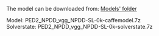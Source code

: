 The model can be downloaded from: [Models' folder](https://drive.google.com/open?id=1Amp9jJSu32tZ_DHe_ljziGzC-fE42Pfg)

Model: PED2_NPDD_vgg_NPDD-SL-0k-caffemodel.7z<br>
Solverstate: PED2_NPDD_vgg_NPDD-SL-0k-solverstate.7z
